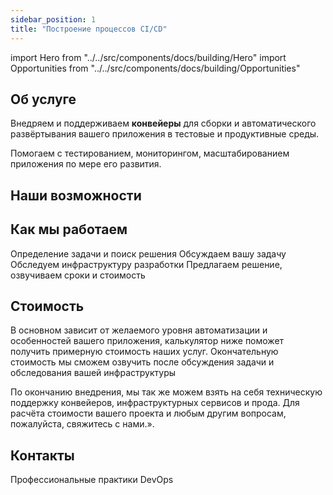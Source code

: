 ```yaml
---
sidebar_position: 1
title: "Построение процессов CI/CD"
---
```


import Hero from "../../src/components/docs/building/Hero"
import Opportunities from "../../src/components/docs/building/Opportunities"

<Hero />

## Об услуге

Внедряем и поддерживаем **конвейеры** для сборки и автоматического развёртывания вашего приложения в тестовые и продуктивные среды.

Помогаем с тестированием, мониторингом, масштабированием приложения по мере его развития.

## Наши возможности

<Opportunities />

## Как мы работаем

Определение задачи и поиск решения
Обсуждаем вашу задачу
Обследуем инфраструктуру разработки
Предлагаем решение, озвучиваем сроки и стоимость

## Стоимость

В основном зависит от желаемого уровня автоматизации и особенностей вашего приложения, калькулятор ниже поможет получить примерную стоимость наших услуг.
Окончательную стоимость мы сможем озвучить после обсуждения задачи и обследования вашей инфраструктуры

По окончанию внедрения, мы так же можем взять на себя техническую поддержку конвейеров, инфраструктурных сервисов и прода. Для расчёта стоимости вашего проекта и любым другим вопросам, пожалуйста, свяжитесь с нами.».

## Контакты

Профессиональные практики DevOps
